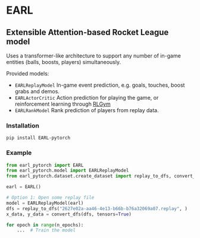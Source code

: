 # EARL
## Extensible Attention-based Rocket League model

Uses a transformer-like architecture to support any number of in-game entities (balls, boosts, players) simultaneously.

Provided models:
- `EARLReplayModel`
  In-game event prediction, e.g. goals, touches, boost grabs and demos.
- `EARLActorCritic`
  Action prediction for playing the game, or reinforcement learning through [RLGym](https://github.com/lucas-emery/rocket-league-gym)
- `EARLRankModel`
  Rank prediction of players from replay data.

### Installation
```
pip install EARL-pytorch
```

### Example
```python
from earl_pytorch import EARL
from earl_pytorch.model import EARLReplayModel
from earl_pytorch.dataset.create_dataset import replay_to_dfs, convert_dfs

earl = EARL()

# Option 1: Open some replay file
model = EARLReplayModel(earl)
dfs = replay_to_dfs("2627e02a-aa46-4e13-b66b-b76a32069a07.replay", )
x_data, y_data = convert_dfs(dfs, tensors=True)

for epoch in range(n_epochs):
    ...  # Train the model
```
